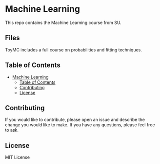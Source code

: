 # Machine Learning

This repo contains the Machine Learning course from SU.

## Files

ToyMC includes a full course on probabilities and fitting techniques.

## Table of Contents

- [Machine Learning](#machine-learning)
  - [Table of Contents](#table-of-contents)
  - [Contributing](#contributing)
  - [License](#license)


## Contributing

If you would like to contribute, please open an issue and describe the change you would like to make. If you have any questions, please feel free to ask.

## License

MIT License
